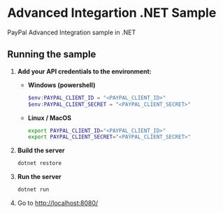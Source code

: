 # Advanced Integartion .NET Sample

PayPal Advanced Integration sample in .NET

## Running the sample

1. **Add your API credentials to the environment:**

   - **Windows (powershell)**

     ```powershell
     $env:PAYPAL_CLIENT_ID = "<PAYPAL_CLIENT_ID>"
     $env:PAYPAL_CLIENT_SECRET = "<PAYPAL_CLIENT_SECRET>"
     ```

   - **Linux / MacOS**

     ```bash
     export PAYPAL_CLIENT_ID="<PAYPAL_CLIENT_ID>"
     export PAYPAL_CLIENT_SECRET="<PAYPAL_CLIENT_SECRET>"
     ```

2. **Build the server**

   ```bash
   dotnet restore
   ```

3. **Run the server**

   ```bash
   dotnet run
   ```

4. Go to [http://localhost:8080/](http://localhost:8080/)

